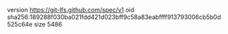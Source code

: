 version https://git-lfs.github.com/spec/v1
oid sha256:189288f030ba021fdd421d023bff9c58a83eabffff913793006cb5b0d525c64e
size 5486
